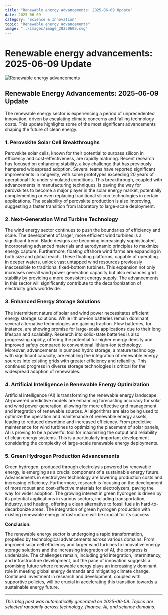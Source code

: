 ```yaml
---
title: "Renewable energy advancements: 2025-06-09 Update"
date: 2025-06-09
category: "Science & Innovation"
topic: "Renewable energy advancements"
image: "../images/image_20250609.svg"
---
```


# Renewable energy advancements: 2025-06-09 Update

![Renewable energy advancements](../images/image_20250609.svg)

## Renewable Energy Advancements: 2025-06-09 Update

The renewable energy sector is experiencing a period of unprecedented innovation, driven by escalating climate concerns and falling technology costs. This update highlights some of the most significant advancements shaping the future of clean energy.

### 1.  Perovskite Solar Cell Breakthroughs

Perovskite solar cells, known for their potential to surpass silicon in efficiency and cost-effectiveness, are rapidly maturing.  Recent research has focused on enhancing stability, a key challenge that has previously hampered widespread adoption.  Several teams have reported significant improvements in longevity, with some prototypes exceeding 20 years of operational life under simulated conditions.  This breakthrough, coupled with advancements in manufacturing techniques, is paving the way for perovskites to become a major player in the solar energy market, potentially complementing or even replacing traditional silicon technologies in certain applications.  The scalability of perovskite production is also improving, suggesting a faster transition from laboratory to large-scale deployment.

### 2.  Next-Generation Wind Turbine Technology

The wind energy sector continues to push the boundaries of efficiency and scale.  The development of larger, more efficient wind turbines is a significant trend.  Blade designs are becoming increasingly sophisticated, incorporating advanced materials and aerodynamic principles to maximize energy capture.  Furthermore, floating offshore wind farms are expanding in both size and global reach.  These floating platforms, capable of operating in deeper waters, unlock vast untapped wind resources previously inaccessible to traditional fixed-bottom turbines. This expansion not only increases overall wind power generation capacity but also enhances grid stability by providing a more consistent energy supply.  The advancements in this sector will significantly contribute to the decarbonization of electricity grids worldwide.


### 3.  Enhanced Energy Storage Solutions

The intermittent nature of solar and wind power necessitates efficient energy storage solutions.  While lithium-ion batteries remain dominant, several alternative technologies are gaining traction.  Flow batteries, for instance, are showing promise for large-scale applications due to their long lifespan and scalability.  Research into solid-state batteries is also progressing rapidly, offering the potential for higher energy density and improved safety compared to conventional lithium-ion technology.  Moreover, advancements in pumped hydro storage, a mature technology with significant capacity, are enabling the integration of renewable energy sources into existing grids with greater efficiency and reliability. This continued progress in diverse storage technologies is critical for the widespread adoption of renewables.


### 4.  Artificial Intelligence in Renewable Energy Optimization

Artificial intelligence (AI) is transforming the renewable energy landscape.  AI-powered predictive models are enhancing forecasting accuracy for solar and wind power generation, allowing for more effective grid management and integration of renewable sources.  AI algorithms are also being used to optimize the operation and maintenance of renewable energy assets, leading to reduced downtime and increased efficiency.  From predictive maintenance for wind turbines to optimizing the placement of solar panels, AI is proving to be a powerful tool for maximizing the output and reliability of clean energy systems. This is a particularly important development considering the complexity of large-scale renewable energy deployments.

### 5.  Green Hydrogen Production Advancements

Green hydrogen, produced through electrolysis powered by renewable energy, is emerging as a crucial component of a sustainable energy future.  Advancements in electrolyzer technology are lowering production costs and increasing efficiency.  Furthermore, research is focusing on the development of more robust and cost-effective materials for electrolyzers, paving the way for wider adoption.  The growing interest in green hydrogen is driven by its potential applications in various sectors, including transportation, industry, and heating, offering a clean alternative to fossil fuels in hard-to-decarbonize areas. The integration of green hydrogen production with existing renewable energy infrastructure will be crucial for its success.


**Conclusion:**

The renewable energy sector is undergoing a rapid transformation, propelled by technological advancements across various domains.  From improved solar cell efficiency and larger wind turbines to innovative energy storage solutions and the increasing integration of AI, the progress is undeniable.  The challenges remain, including grid integration, intermittency, and infrastructure development, but the pace of innovation suggests a promising future where renewable energy plays an increasingly dominant role in meeting global energy demands and mitigating climate change.  Continued investment in research and development, coupled with supportive policies, will be crucial in accelerating this transition towards a sustainable energy future.


---
*This blog post was automatically generated on 2025-06-09. Topics are selected randomly across technology, finance, AI, and science domains.*
